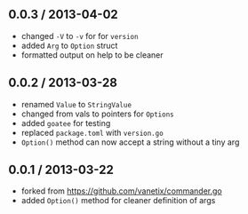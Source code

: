 0.0.3 / 2013-04-02
------------------
* changed `-V` to `-v` for for `version`
* added `Arg` to `Option` struct
* formatted output on help to be cleaner

0.0.2 / 2013-03-28
------------------
* renamed `Value` to `StringValue`
* changed from vals to pointers for `Options`
* added `goatee` for testing
* replaced `package.toml` with `version.go`
* `Option()` method can now accept a string without a tiny arg

0.0.1 / 2013-03-22 
------------------
* forked from https://github.com/vanetix/commander.go
* added `Option()` method for cleaner definition of args